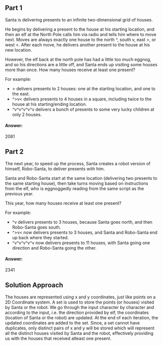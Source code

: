 <h2> Part 1 </h2>
<p> Santa is delivering presents to an infinite two-dimensional grid of houses. </p>
<p> He begins by delivering a present to the house at his starting location, and then an elf at the North Pole calls him via radio and tells him where to move next. Moves are always exactly one house to the north ^, south v, east >, or west <. After each move, he delivers another present to the house at his new location. </p>
<p> However, the elf back at the north pole has had a little too much eggnog, and so his directions are a little off, and Santa ends up visiting some houses more than once. How many houses receive at least one present? </p>
<p> For example: </p>
<ul>
<li> > delivers presents to 2 houses: one at the starting location, and one to the east. </li>
<li> ^>v< delivers presents to 4 houses in a square, including twice to the house at his starting/ending location. </li>
<li> ^v^v^v^v^v delivers a bunch of presents to some very lucky children at only 2 houses. </li>
</ul>
<h4> Answer: </h4>
<p> 2081 </p>


<h2> Part 2 </h2>
<p> The next year, to speed up the process, Santa creates a robot version of himself, Robo-Santa, to deliver presents with him. </p>
<p> Santa and Robo-Santa start at the same location (delivering two presents to the same starting house), then take turns moving based on instructions from the elf, who is eggnoggedly reading from the same script as the previous year. </p>
<p> This year, how many houses receive at least one present? </p>
<p> For example: </p>
<ul>
<li> ^v delivers presents to 3 houses, because Santa goes north, and then Robo-Santa goes south. </li>
<li> ^>v< now delivers presents to 3 houses, and Santa and Robo-Santa end up back where they started. </li>
<li> ^v^v^v^v^v now delivers presents to 11 houses, with Santa going one direction and Robo-Santa going the other. </li>
</ul>
<h4> Answer: </h4>
<p> 2341 </p>

<h2> Solution Approach </h2>
<p> The houses are represented using x and y coordinates, just like points on a 2D Coordinate system. A set is used to store the points (or houses) visited by Santa or the robot. We go through the input character by character and according to the input, i.e. the direction provided by elf, the coordinates (location of Santa or the robot) are updated. At the end of each iteration, the updated coordinates are added to the set. Since, a set cannot have duplicates, only distinct pairs of x and y will be stored which will represent all the distinct houses visited by Santa and the robot, effectively providing us with the houses that received atleast one present. </p>


